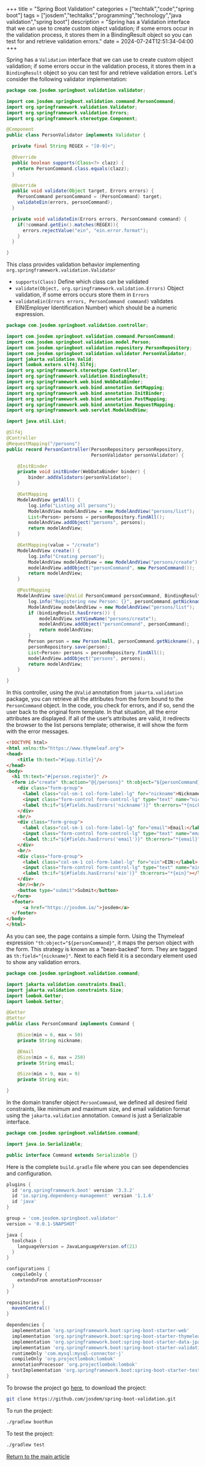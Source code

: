 +++
title = "Spring Boot Validation"
categories = ["techtalk","code","spring boot"]
tags = ["josdem","techtalks","programming","technology","java validation","spring boot"]
description = "Spring has a Validation interface that we can use to create custom object validation; if some errors occur in the validation process, it stores them in a BindingResult object so you can test for and retrieve validation errors."
date = 2024-07-24T12:51:34-04:00
+++

Spring has a `Validation` interface that we can use to create custom object validation; if some errors occur in the validation process, it stores them in a `BindingResult` object so you can test for and retrieve validation errors. Let's consider the following validator implementation:

```java
package com.josdem.springboot.validation.validator;

import com.josdem.springboot.validation.command.PersonCommand;
import org.springframework.validation.Validator;
import org.springframework.validation.Errors;
import org.springframework.stereotype.Component;

@Component
public class PersonValidator implements Validator {

  private final String REGEX = "[0-9]+";

  @Override
  public boolean supports(Class<?> clazz) {
    return PersonCommand.class.equals(clazz);
  }

  @Override
  public void validate(Object target, Errors errors) {
    PersonCommand personCommand = (PersonCommand) target;
    validateEin(errors, personCommand);
  }

  private void validateEin(Errors errors, PersonCommand command) {
    if(!command.getEin().matches(REGEX)){
      errors.rejectValue("ein", "ein.error.format");
    }
  }

}
```

This class provides validation behavior implementing `org.springframework.validation.Validator`

* `supports(Class)` Define which class can be validated
* `validate(Object, org.springframework.validation.Errors)` Object validation, if some errors occurs store them in `Errors`
* `validateEin(Errors errors, PersonCommand command)` validates EIN(Employer Identification Number) which should be a numeric expression.

```java
package com.josdem.springboot.validation.controller;

import com.josdem.springboot.validation.command.PersonCommand;
import com.josdem.springboot.validation.model.Person;
import com.josdem.springboot.validation.repository.PersonRepository;
import com.josdem.springboot.validation.validator.PersonValidator;
import jakarta.validation.Valid;
import lombok.extern.slf4j.Slf4j;
import org.springframework.stereotype.Controller;
import org.springframework.validation.BindingResult;
import org.springframework.web.bind.WebDataBinder;
import org.springframework.web.bind.annotation.GetMapping;
import org.springframework.web.bind.annotation.InitBinder;
import org.springframework.web.bind.annotation.PostMapping;
import org.springframework.web.bind.annotation.RequestMapping;
import org.springframework.web.servlet.ModelAndView;

import java.util.List;

@Slf4j
@Controller
@RequestMapping("/persons")
public record PersonController(PersonRepository personRepository,
                               PersonValidator personValidator) {

    @InitBinder
    private void initBinder(WebDataBinder binder) {
        binder.addValidators(personValidator);
    }

    @GetMapping
    ModelAndView getAll() {
        log.info("Listing all persons");
        ModelAndView modelAndView = new ModelAndView("persons/list");
        List<Person> persons = personRepository.findAll();
        modelAndView.addObject("persons", persons);
        return modelAndView;
    }

    @GetMapping(value = "/create")
    ModelAndView create() {
        log.info("Creating person");
        ModelAndView modelAndView = new ModelAndView("persons/create");
        modelAndView.addObject("personCommand", new PersonCommand());
        return modelAndView;
    }

    @PostMapping
    ModelAndView save(@Valid PersonCommand personCommand, BindingResult bindingResult) {
        log.info("Registering new Person: {}", personCommand.getNickname());
        ModelAndView modelAndView = new ModelAndView("persons/list");
        if (bindingResult.hasErrors()) {
            modelAndView.setViewName("persons/create");
            modelAndView.addObject("personCommand", personCommand);
            return modelAndView;
        }
        Person person = new Person(null, personCommand.getNickname(), personCommand.getEmail(), personCommand.getEin());
        personRepository.save(person);
        List<Person> persons = personRepository.findAll();
        modelAndView.addObject("persons", persons);
        return modelAndView;
    }

}
```

In this controller, using the `@Valid` annotation from `jakarta.validation` package, you can retrieve all the attributes from the form bound to the `PersonCommand` object. In the code, you check for errors, and if so, send the user back to the original form template. In that situation, all the error attributes are displayed. If all of the user’s attributes are valid, it redirects the browser to the list persons template; otherwise, it will show the form with the error messages.

```html
<!DOCTYPE html>
<html xmlns:th="https://www.thymeleaf.org">
<head>
    <title th:text="#{app.title}"/>
</head>
<body>
  <h1 th:text="#{person.register}" />
  <form id="create" th:action="@{/persons}" th:object="${personCommand}" method="post">
    <div class="form-group">
      <label class="col-sm-1 col-form-label-lg" for="nickname">Nickname:</label>
      <input class="form-control form-control-lg" type="text" name="nickname" th:field="*{nickname}" placeholder="nickname" id="nickname"/>
      <label th:if="${#fields.hasErrors('nickname')}" th:errors="*{nickname}"></label>
    </div>
    <br/>
    <div class="form-group">
      <label class="col-sm-1 col-form-label-lg" for="email">Email:</label>
      <input class="form-control form-control-lg" type="text" name="email" th:field="*{email}" placeholder="email" id="email"/>
      <label th:if="${#fields.hasErrors('email')}" th:errors="*{email}"></label>
    </div>
    <br/>
    <div class="form-group">
      <label class="col-sm-1 col-form-label-lg" for="ein">EIN:</label>
      <input class="form-control form-control-lg" type="text" name="ein" th:field="*{ein}" placeholder="EIN" id="ein"/>
      <label th:if="${#fields.hasErrors('ein')}" th:errors="*{ein}"></label>
    </div>
    <br/><br/>
    <button type="submit">Submit</button>
  </form>
  <footer>
      <a href="https://josdem.io/">josdem</a>
  </footer>
</body>
</html>
```

As you can see, the page contains a simple form. Using the Thymeleaf expression `"th:object="${personCommand}"`, it maps the person object with the form. This strategy is known as a "bean-backed" form. They are tagged as `th:field="{nickname}"`. Next to each field it is a secondary element used to show any validation errors.

```java
package com.josdem.springboot.validation.command;

import jakarta.validation.constraints.Email;
import jakarta.validation.constraints.Size;
import lombok.Getter;
import lombok.Setter;

@Getter
@Setter
public class PersonCommand implements Command {

    @Size(min = 6, max = 50)
    private String nickname;

    @Email
    @Size(min = 6, max = 250)
    private String email;

    @Size(min = 9, max = 9)
    private String ein;

}
```

In the domain transfer object `PersonCommand`, we defined all desired field constraints, like minimum and maximum size, and email validation format using the `jakarta.validation` annotation. `Command` is just a Serializable interface.

```java
package com.josdem.springboot.validation.command;

import java.io.Serializable;

public interface Command extends Serializable {}
```

Here is the complete `build.gradle` file where you can see dependencies and configuration.

```groovy
plugins {
  id 'org.springframework.boot' version '3.3.2'
  id 'io.spring.dependency-management' version '1.1.6'
  id 'java'
}

group = 'com.josdem.springboot.validator'
version = '0.0.1-SNAPSHOT'

java {
  toolchain {
    languageVersion = JavaLanguageVersion.of(21)
  }
}

configurations {
  compileOnly {
    extendsFrom annotationProcessor
  }
}

repositories {
  mavenCentral()
}

dependencies {
  implementation 'org.springframework.boot:spring-boot-starter-web'
  implementation 'org.springframework.boot:spring-boot-starter-thymeleaf'
  implementation 'org.springframework.boot:spring-boot-starter-data-jpa'
  implementation 'org.springframework.boot:spring-boot-starter-validation'
  runtimeOnly 'com.mysql:mysql-connector-j'
  compileOnly 'org.projectlombok:lombok'
  annotationProcessor 'org.projectlombok:lombok'
  testImplementation 'org.springframework.boot:spring-boot-starter-test'
}
```

To browse the project go [here](https://github.com/josdem/spring-boot-validation), to download the project:

```bash
git clone https://github.com/josdem/spring-boot-validation.git
```

To run the project:

```bash
./gradlew bootRun
```

To test the project:

```bash
./gradlew test
```

[Return to the main article](/techtalk/spring_boot)

